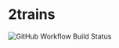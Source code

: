 # 2trains

![GitHub Workflow Build Status](https://github.com/zaccharieramzi/2trains/workflows/Continuous%20testing/badge.svg)

